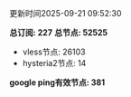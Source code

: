 更新时间2025-09-21 09:52:30

**总订阅: 227**
**总节点: 52525**
- vless节点: 26103
- hysteria2节点: 14

**google ping有效节点: 381**
